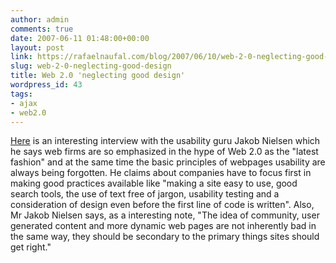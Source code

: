 ```yaml
---
author: admin
comments: true
date: 2007-06-11 01:48:00+00:00
layout: post
link: https://rafaelnaufal.com/blog/2007/06/10/web-2-0-neglecting-good-design/
slug: web-2-0-neglecting-good-design
title: Web 2.0 'neglecting good design'
wordpress_id: 43
tags:
- ajax
- web2.0
---
```


[Here](http://news.bbc.co.uk/1/hi/technology/6653119.stm) is an interesting interview with the usability guru Jakob Nielsen which he says web firms are so emphasized in the hype of Web 2.0 as the "latest fashion" and at the same time the basic principles of webpages usability are always being forgotten. He claims about companies have to focus first in making good practices available like "making a site easy to use, good search tools, the use of text free of jargon, usability testing and a consideration of design even before the first line of code is written". Also, Mr Jakob Nielsen says, as a interesting note, "The idea of community, user generated content and more dynamic web pages are not inherently bad in the same way, they should be secondary to the primary things sites should get right."
